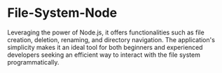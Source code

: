 # File-System-Node
 Leveraging the power of Node.js, it offers functionalities such as file creation, deletion, renaming, and directory navigation. The application's simplicity makes it an ideal tool for both beginners and experienced developers seeking an efficient way to interact with the file system programmatically.
